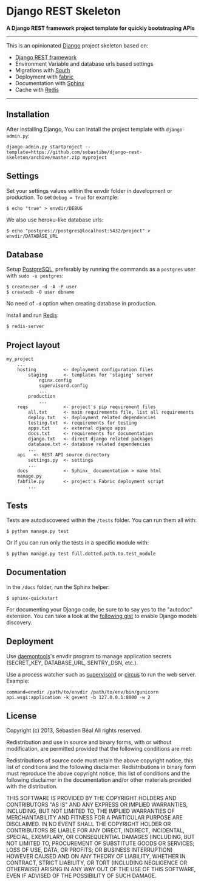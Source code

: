Django REST Skeleton
====================

**A Django REST framework project template for quickly bootstraping APIs**

---

This is an opinionated [Django][django] project skeleton based on:

* [Django REST framework][django-rest-framework]
* Environment Variable and database urls based settings
* Migrations with [South][south]
* Deployment with [fabric][fabric]
* Documentation with [Sphinx][sphinx]
* Cache with [Redis][redis]

---

Installation
------------

After installing Django, You can install the project template with
`django-admin.py`:

    django-admin.py startproject --template=https://github.com/sebastibe/django-rest-skeleton/archive/master.zip myproject

Settings
--------

Set your settings values within the envdir folder in development or
production. To set `Debug = True` for example:

    $ echo "true" > envdir/DEBUG

We also use heroku-like database urls:

    $ echo "postgres://postgres@localhost:5432/project" > envdir/DATABASE_URL

Database
--------

Setup [PostgreSQL][postgresql], preferably by running the commands as a
`postgres` user with `sudo -u postgres`:

    $ createuser -d -A -P user
    $ createdb -O user dbname

No need of `-d` option when creating database in production.

Install and run [Redis][redis]:

    $ redis-server


Project layout
--------------

    my_project
        ...
        hosting          <- deployment configuration files
            staging      <- templates for 'staging' server
                nginx.config
                supervisord.config
                ...
            production
                ...
        reqs             <- project's pip requirement files
            all.txt      <- main requirements file, list all requirements
            deploy.txt   <- deployment related dependencies
            testing.txt  <- requirements for testing
            apps.txt     <- external django apps
            docs.txt     <- requirements for documentation
            django.txt   <- direct django related packages
            database.txt <- database related dependencies
            ...
        api   <- REST API source directory
            settings.py  <- settings
            ...
        docs             <- Sphinx_ documentation > make html
        manage.py
        fabfile.py       <- project's Fabric deployment script
            ...

Tests
-----

Tests are autodiscovered within the `/tests` folder. You can run them all with:

    $ python manage.py test

Or if you can run only the tests in a specific module with:

    $ python manage.py test full.dotted.path.to.test_module


Documentation
-------------

In the `/docs` folder, run the Sphinx helper:

    $ sphinx-quickstart

For documenting your Django code, be sure to to say yes to the "autodoc"
extension. You can take a look at the [following gist][sphinx-conf-gist]
to enable Django models discovery.

Deployment
----------

Use [daemontools]'s envdir program to manage application secrets
(SECRET_KEY, DATABASE_URL, SENTRY_DSN, etc.).

Use a process watcher such as [supervisord] or [circus] to run the web
server. Example:

    command=envdir /path/to/envdir /path/to/env/bin/gunicorn api.wsgi:application -k gevent -b 127.0.0.1:8000 -w 2


License
-------

Copyright (c) 2013, Sébastien Béal
All rights reserved.

Redistribution and use in source and binary forms, with or without
modification, are permitted provided that the following conditions are met:

Redistributions of source code must retain the above copyright notice, this
list of conditions and the following disclaimer.
Redistributions in binary form must reproduce the above copyright notice, this
list of conditions and the following disclaimer in the documentation and/or
other materials provided with the distribution.

THIS SOFTWARE IS PROVIDED BY THE COPYRIGHT HOLDERS AND CONTRIBUTORS "AS IS" AND
ANY EXPRESS OR IMPLIED WARRANTIES, INCLUDING, BUT NOT LIMITED TO, THE IMPLIED
WARRANTIES OF MERCHANTABILITY AND FITNESS FOR A PARTICULAR PURPOSE ARE
DISCLAIMED. IN NO EVENT SHALL THE COPYRIGHT HOLDER OR CONTRIBUTORS BE LIABLE
FOR ANY DIRECT, INDIRECT, INCIDENTAL, SPECIAL, EXEMPLARY, OR CONSEQUENTIAL
DAMAGES (INCLUDING, BUT NOT LIMITED TO, PROCUREMENT OF SUBSTITUTE GOODS OR
SERVICES; LOSS OF USE, DATA, OR PROFITS; OR BUSINESS INTERRUPTION) HOWEVER
CAUSED AND ON ANY THEORY OF LIABILITY, WHETHER IN CONTRACT, STRICT LIABILITY,
OR TORT (INCLUDING NEGLIGENCE OR OTHERWISE) ARISING IN ANY WAY OUT OF THE USE
OF THIS SOFTWARE, EVEN IF ADVISED OF THE POSSIBILITY OF SUCH DAMAGE.

[django]: https://www.djangoproject.com/
[django-rest-framework]: http://django-rest-framework.org/
[south]: http://south.aeracode.org/
[fabric]: http://fabfile.org/
[sphinx]: http://sphinx.pocoo.org/
[sphinx-conf-gist]: http://gist.github.com/sebastibe/4450508
[supervisord]: http://supervisord.org/
[markdown]: http://pypi.python.org/pypi/Markdown/
[postgresql]: http://www.postgresql.org/
[redis]: http://redis.io/
[daemontools]: http://cr.yp.to/daemontools.html
[circus]: http://circus.readthedocs.org/
